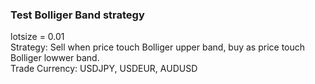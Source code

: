 ### Test Bolliger Band strategy 


lotsize = 0.01  
Strategy:  Sell when price touch Bolliger upper band, buy as price touch Bolliger lowwer band.  
Trade Currency: USDJPY, USDEUR, AUDUSD  
